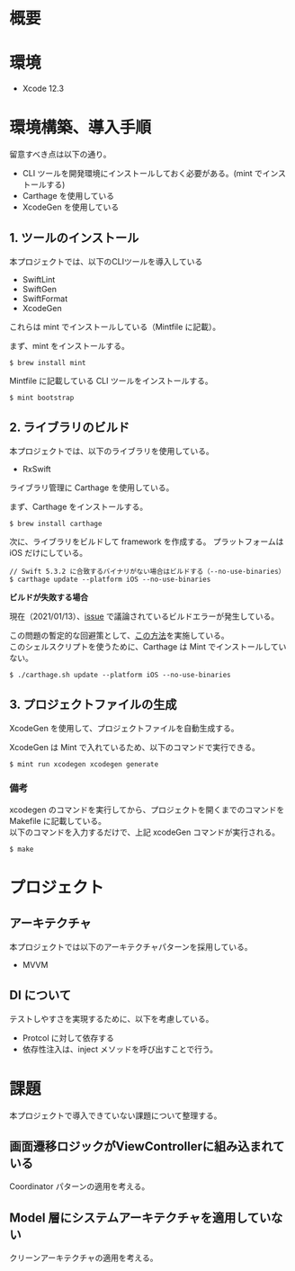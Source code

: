# 概要

# 環境

* Xcode 12.3

# 環境構築、導入手順

留意すべき点は以下の通り。

* CLI ツールを開発環境にインストールしておく必要がある。(mint でインストールする)
* Carthage を使用している
* XcodeGen を使用している

## 1. ツールのインストール

本プロジェクトでは、以下のCLIツールを導入している<br>

* SwiftLint
* SwiftGen
* SwiftFormat
* XcodeGen

これらは mint でインストールしている（Mintfile に記載）。<br>


まず、mint をインストールする。

```
$ brew install mint
```

Mintfile に記載している CLI ツールをインストールする。

```
$ mint bootstrap
```


## 2. ライブラリのビルド

本プロジェクトでは、以下のライブラリを使用している。

* RxSwift

ライブラリ管理に Carthage を使用している。<br>

まず、Carthage をインストールする。

```
$ brew install carthage
```

次に、ライブラリをビルドして framework を作成する。
プラットフォームは iOS だけにしている。

```
// Swift 5.3.2 に合致するバイナリがない場合はビルドする（--no-use-binaries）
$ carthage update --platform iOS --no-use-binaries
```

**ビルドが失敗する場合**

現在（2021/01/13）、[issue](https://github.com/Carthage/Carthage/issues/3019#issuecomment-665136323)
で議論されているビルドエラーが発生している。<br>

この問題の暫定的な回避策として、[この方法](https://github.com/Carthage/Carthage/issues/3019#issuecomment-665136323)を実施している。<br>
このシェルスクリプトを使うために、Carthage は Mint でインストールしていない。

```
$ ./carthage.sh update --platform iOS --no-use-binaries
```

## 3. プロジェクトファイルの生成

XcodeGen を使用して、プロジェクトファイルを自動生成する。<br>

XcodeGen は Mint で入れているため、以下のコマンドで実行できる。<br>

```
$ mint run xcodegen xcodegen generate
```

### 備考

xcodegen のコマンドを実行してから、プロジェクトを開くまでのコマンドを Makefile に記載している。<br>
以下のコマンドを入力するだけで、上記 xcodeGen コマンドが実行される。

```
$ make
```


# プロジェクト

## アーキテクチャ

本プロジェクトでは以下のアーキテクチャパターンを採用している。

* MVVM 

## DI について

テストしやすさを実現するために、以下を考慮している。

* Protcol に対して依存する
* 依存性注入は、inject メソッドを呼び出すことで行う。



# 課題

本プロジェクトで導入できていない課題について整理する。

## 画面遷移ロジックがViewControllerに組み込まれている

Coordinator パターンの適用を考える。

## Model 層にシステムアーキテクチャを適用していない

クリーンアーキテクチャの適用を考える。
